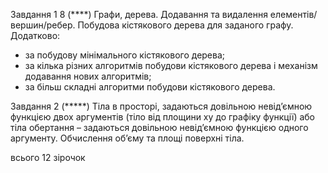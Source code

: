 Завдання 1
8  (****) Графи, дерева. Додавання та видалення елементів/вершин/ребер. Побудова кістякового дерева для заданого графу. Додатково:
* за побудову мінімального кістякового дерева; 
* за кілька різних алгоритмів побудови кістякового дерева і механізм додавання нових алгоритмів; 
* за більш складні алгоритми побудови кістякового дерева.
     
     
Завдання 2
     (*****) Тіла в просторі, задаються довільною невід’ємною функцією двох аргументів (тіло від площини xy до графіку функції) або тіла обертання – задаються довільною невід’ємною функцією одного аргументу. Обчислення об’єму та площі поверхні тіла.
     
всього 12 зірочок


